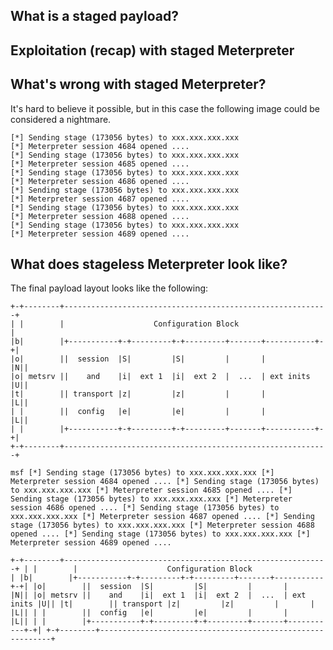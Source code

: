 ## What is a staged payload?
## Exploitation (recap) with staged Meterpreter
## What's wrong with staged Meterpreter?
It's hard to believe it possible, but in this case the following image could be considered a nightmare.
```msf
[*] Sending stage (173056 bytes) to xxx.xxx.xxx.xxx
[*] Meterpreter session 4684 opened ....
[*] Sending stage (173056 bytes) to xxx.xxx.xxx.xxx
[*] Meterpreter session 4685 opened ....
[*] Sending stage (173056 bytes) to xxx.xxx.xxx.xxx
[*] Meterpreter session 4686 opened ....
[*] Sending stage (173056 bytes) to xxx.xxx.xxx.xxx
[*] Meterpreter session 4687 opened ....
[*] Sending stage (173056 bytes) to xxx.xxx.xxx.xxx
[*] Meterpreter session 4688 opened ....
[*] Sending stage (173056 bytes) to xxx.xxx.xxx.xxx
[*] Meterpreter session 4689 opened ....
```

## What does stageless Meterpreter look like?
The final payload layout looks like the following:
```
+-+--------+-----------------------------------------------------------+
| |        |                    Configuration Block                    |
|b|        |+-----------+-+---------+-+---------+-------+-----------+-+|
|o|        ||  session  |S|         |S|         |       |           |N||
|o| metsrv ||    and    |i|  ext 1  |i|  ext 2  |  ...  | ext inits |U||
|t|        || transport |z|         |z|         |       |           |L||
| |        ||  config   |e|         |e|         |       |           |L||
| |        |+-----------+-+---------+-+---------+-------+-----------+-+|
+-+--------+-----------------------------------------------------------+
```

`msf
[*] Sending stage (173056 bytes) to xxx.xxx.xxx.xxx
[*] Meterpreter session 4684 opened ....
[*] Sending stage (173056 bytes) to xxx.xxx.xxx.xxx
[*] Meterpreter session 4685 opened ....
[*] Sending stage (173056 bytes) to xxx.xxx.xxx.xxx
[*] Meterpreter session 4686 opened ....
[*] Sending stage (173056 bytes) to xxx.xxx.xxx.xxx
[*] Meterpreter session 4687 opened ....
[*] Sending stage (173056 bytes) to xxx.xxx.xxx.xxx
[*] Meterpreter session 4688 opened ....
[*] Sending stage (173056 bytes) to xxx.xxx.xxx.xxx
[*] Meterpreter session 4689 opened ....
`

`
+-+--------+-----------------------------------------------------------+
| |        |                    Configuration Block                    |
|b|        |+-----------+-+---------+-+---------+-------+-----------+-+|
|o|        ||  session  |S|         |S|         |       |           |N||
|o| metsrv ||    and    |i|  ext 1  |i|  ext 2  |  ...  | ext inits |U||
|t|        || transport |z|         |z|         |       |           |L||
| |        ||  config   |e|         |e|         |       |           |L||
| |        |+-----------+-+---------+-+---------+-------+-----------+-+|
+-+--------+-----------------------------------------------------------+
`

